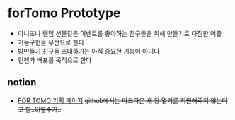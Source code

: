 # forTomo Prototype

- 마니또나 랜덤 선물같은 이벤트를 좋아하는 친구들을 위해 만들기로 다짐한 어플
- 기능구현을 우선으로 한다
- 방만들기 친구들 초대하기는 아직 중요한 기능이 아니다
- 언젠가 배포를 목적으로 한다

## notion

- [FOR TOMO 기획 페이지](https://hym0nly.notion.site/forTomo-bdd440b5252f4fa5a2a3ca026ae34f5b)
~~github에서는 마크다운 새 창 열기를 지원해주지 않는다고 함..이럴수가..~~
